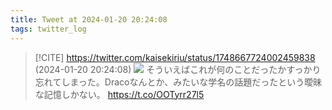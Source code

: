 ```yaml
---
title: Tweet at 2024-01-20 20:24:08
tags: twitter_log
---
```


> [!CITE] https://twitter.com/kaisekiriu/status/1748667724002459838 (2024-01-20 20:24:08)
> ![](https://twitter.com/kaisekiriu/status/1748667724002459838)
> そういえばこれが何のことだったかすっかり忘れてしまった。Dracoなんとか、みたいな学名の話題だったという曖昧な記憶しかない。
> https://t.co/OOTyrr27l5
